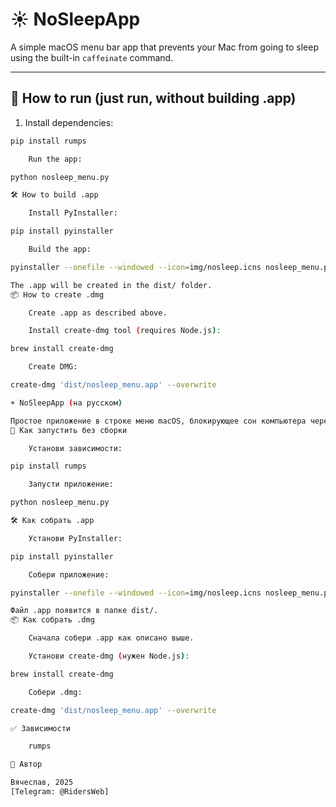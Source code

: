 # ☀️ NoSleepApp

A simple macOS menu bar app that prevents your Mac from going to sleep using the built-in `caffeinate` command.

---

## 🚀 How to run (just run, without building .app)

1. Install dependencies:

```bash
pip install rumps

    Run the app:

python nosleep_menu.py

🛠 How to build .app

    Install PyInstaller:

pip install pyinstaller

    Build the app:

pyinstaller --onefile --windowed --icon=img/nosleep.icns nosleep_menu.py

The .app will be created in the dist/ folder.
📦 How to create .dmg

    Create .app as described above.

    Install create-dmg tool (requires Node.js):

brew install create-dmg

    Create DMG:

create-dmg 'dist/nosleep_menu.app' --overwrite

☀️ NoSleepApp (на русском)

Простое приложение в строке меню macOS, блокирующее сон компьютера через встроенную команду caffeinate.
🚀 Как запустить без сборки

    Установи зависимости:

pip install rumps

    Запусти приложение:

python nosleep_menu.py

🛠 Как собрать .app

    Установи PyInstaller:

pip install pyinstaller

    Собери приложение:

pyinstaller --onefile --windowed --icon=img/nosleep.icns nosleep_menu.py

Файл .app появится в папке dist/.
📦 Как собрать .dmg

    Сначала собери .app как описано выше.

    Установи create-dmg (нужен Node.js):

brew install create-dmg

    Собери .dmg:

create-dmg 'dist/nosleep_menu.app' --overwrite

✅ Зависимости

    rumps

📌 Автор

Вячеслав, 2025
[Telegram: @RidersWeb]